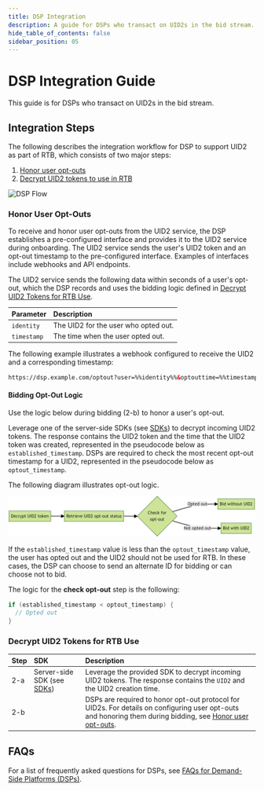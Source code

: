 ```yaml
---
title: DSP Integration
description: A guide for DSPs who transact on UID2s in the bid stream.
hide_table_of_contents: false
sidebar_position: 05
---
```


# DSP Integration Guide

This guide is for DSPs who transact on UID2s in the bid stream.<!--  (**GWH/JN _01) what actual functions do they do? 2) Do DSPs have to use SDKs? If so, which ones? I think we should list them?**)  -->

<!-- It includes the following sections:

* [Integration Steps](#integration-steps)
   - [Honor User Opt-Outs](#honor-user-opt-outs)
   - [Decrypt UID2 Tokens for RTB Use](#decrypt-uid2-tokens-for-rtb-use)
* [FAQs](#faqs) -->

## Integration Steps 

The following describes the integration workflow for DSP to support UID2 as part of RTB, which consists of two major steps:
1. [Honor user opt-outs](#honor-user-opt-outs)
2. [Decrypt UID2 tokens to use in RTB](#decrypt-uid2-tokens-for-rtb-use)<!--  (**GWH/JN_02 is this affected by mods for Sharing?**)  -->

![DSP Flow](https://mermaid.ink/svg/eyJjb2RlIjoiICBzZXF1ZW5jZURpYWdyYW1cbiAgICBwYXJ0aWNpcGFudCBVIGFzIFVzZXJcbiAgICBwYXJ0aWNpcGFudCBTU1BcbiAgICBwYXJ0aWNpcGFudCBEU1BcbiAgICBwYXJ0aWNpcGFudCBVSUQyIGFzIFVJRDIgU2VydmljZVxuICAgIHBhcnRpY2lwYW50IFRDIGFzIFRyYW5zcGFyZW5jeSAmIENvbnNlbnQgUG9ydGFsXG4gICAgTm90ZSBvdmVyIFUsVEM6IDEuIEhvbm9yIHVzZXIgb3B0LW91dHMuXG4gICAgVS0-PlRDOiAxLWEuIFVzZXIgb3B0cyBvdXQuXG4gICAgYWN0aXZhdGUgVENcbiAgICBUQy0-PlVJRDI6IDEtYi4gVUlEMiBzZXJ2aWNlIHJlY2VpdmVzIG9wdC1vdXQuXG4gICAgZGVhY3RpdmF0ZSBUQ1xuICAgIGFjdGl2YXRlIFVJRDJcbiAgICBVSUQyLT4-RFNQOiAxLWMuIERTUCByZWNlaXZlcyBvcHQtb3V0LlxuICAgIGRlYWN0aXZhdGUgVUlEMlxuICAgIE5vdGUgb3ZlciBVLFRDOiAyLiBEZWNyeXB0IFVJRDIgdG9rZW5zIHRvIHVzZSBpbiBSVEIuXG4gICAgU1NQLS0-PkRTUDogVGhlIFNTUCBjYWxscyBhIERTUCBmb3IgYmlkLlxuICAgIERTUC0-PkRTUDogMi1hLiBEZWNyeXB0IFVJRDIgdG9rZW5zLlxuICAgIERTUC0-PkRTUDogMi1iLiBFeGVjdXRlIGJpZGRpbmcgbG9naWMsIGhvbm9yaW5nIHVzZXIgb3B0LW91dHMuXG4iLCJtZXJtYWlkIjp7InRoZW1lIjoiZm9yZXN0In0sInVwZGF0ZUVkaXRvciI6ZmFsc2V9)

<!--  (**GWH/JN_03 Do we need changes to the diagram?**)  -->

### Honor User Opt-Outs

To receive and honor user opt-outs from the UID2 service, the DSP establishes a pre-configured interface and provides it to the UID2 service during onboarding. The UID2 service sends the user's UID2 token and an opt-out timestamp to the pre-configured interface. Examples of interfaces include webhooks and API endpoints.<!--  (**GWH/JN_04 can we be clearer what we're talking about here? Maybe an example or something?**)  -->

The UID2 service sends the following data within seconds of a user's opt-out, which the DSP records and uses the bidding logic defined in [Decrypt UID2 Tokens for RTB Use](#decrypt-uid2-tokens-for-rtb-use).

| Parameter | Description |
| :--- | :--- |
| `identity` | The UID2 for the user who opted out. <!--  (**GWH/JN_05 is this incorrect now? On opt-out, we don't send the identity I believe?**)  -->|
| `timestamp` | The time when the user opted out. |


The following example  illustrates a webhook configured to receive the UID2 and a corresponding timestamp:

```html
https://dsp.example.com/optout?user=%%identity%%&optouttime=%%timestamp%%
```
#### Bidding Opt-Out Logic

Use the logic below during bidding (2-b) to honor a user's opt-out.

Leverage one of the server-side SDKs (see [SDKs](../sdks/summary-sdks.md)) to decrypt incoming UID2 tokens. The response <!--  (**GWH/JN_06 to what? to the decrypt function?**)  -->contains the UID2 token and the time that the UID2 token was created, represented in the pseudocode below as `established_timestamp`. DSPs are required to check the most recent opt-out timestamp for a UID2, represented in the pseudocode below as `optout_timestamp`. <!--  (**GWH/JN_07 I see no pseudocode. Would it be a good thing to add? Or, is it the "the logic..." below perhaps? Unclear.**)  -->

The following diagram illustrates opt-out logic.

![DSP Opt-Out Check](images/dsp-guide-optout.png)

If the `established_timestamp` value is less than the `optout_timestamp` value, the user has opted out and the UID2 should not be used for RTB. In these cases, the DSP can choose to send an alternate ID for bidding or can choose not to bid.

The logic for the <b>check opt-out</b> step is the following:

```java
if (established_timestamp < optout_timestamp) {
  // Opted out
}
```

### Decrypt UID2 Tokens for RTB Use

| Step | SDK | Description |
| :--- | :--- | :--- |
| 2-a | Server-side SDK (see [SDKs](../sdks/summary-sdks.md))  | Leverage the provided SDK to decrypt incoming UID2 tokens. The response contains the `UID2` and the UID2 creation time. |
| 2-b | | DSPs are required to honor opt-out protocol for UID2s. For details on configuring user opt-outs and honoring them during bidding, see [Honor user opt-outs](#honor-user-opt-outs). |

## FAQs

For a list of frequently asked questions for DSPs, see [FAQs for Demand-Side Platforms (DSPs)](../getting-started/gs-faqs.md#faqs-for-demand-side-platforms-dsps).
